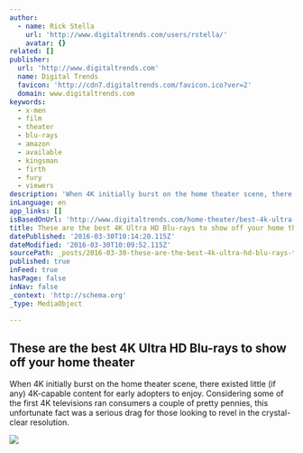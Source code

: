 ```yaml
---
author:
  - name: Rick Stella
    url: 'http://www.digitaltrends.com/users/rstella/'
    avatar: {}
related: []
publisher:
  url: 'http://www.digitaltrends.com'
  name: Digital Trends
  favicon: 'http://cdn7.digitaltrends.com/favicon.ico?ver=2'
  domain: www.digitaltrends.com
keywords:
  - x-men
  - film
  - theater
  - blu-rays
  - amazon
  - available
  - kingsman
  - firth
  - fury
  - viewers
description: 'When 4K initially burst on the home theater scene, there existed little (if any) 4K-capable content for early adopters to enjoy. Considering some of the first 4K televisions ran consumers a couple of pretty pennies, this unfortunate fact was a serious drag for those looking to revel in the crystal-clear resolution.'
inLanguage: en
app_links: []
isBasedOnUrl: 'http://www.digitaltrends.com/home-theater/best-4k-ultra-hd-movies-to-show-off-your-home-theater/'
title: These are the best 4K Ultra HD Blu-rays to show off your home theater
datePublished: '2016-03-30T10:14:20.115Z'
dateModified: '2016-03-30T10:09:52.115Z'
sourcePath: _posts/2016-03-30-these-are-the-best-4k-ultra-hd-blu-rays-to-show-off-your-hom.md
published: true
inFeed: true
hasPage: false
inNav: false
_context: 'http://schema.org'
_type: MediaObject

---
```

<article style=""><h1>These are the best 4K Ultra HD Blu-rays to show off your home theater</h1><p>When 4K initially burst on the home theater scene, there existed little (if any) 4K-capable content for early adopters to enjoy. Considering some of the first 4K televisions ran consumers a couple of pretty pennies, this unfortunate fact was a serious drag for those looking to revel in the crystal-clear resolution.</p><img src="http://icdn2.digitaltrends.com/image/martian2-2-1200x630-c.jpg" /></article>